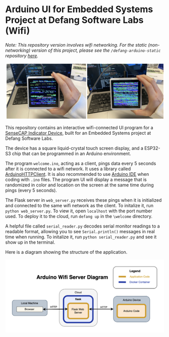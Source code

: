 # Arduino UI for Embedded Systems Project at Defang Software Labs (Wifi)
*Note: This repository version involves wifi networking. For the static (non-networking) version of this project, please see the `/defang-arduino-static` repository [here](https://github.com/commit111/defang-arduino-static).*

![project image](./images/wifi.png)

This repository contains an interactive wifi-connected UI program for a [SenseCAP Indicator Device](https://wiki.seeedstudio.com/Sensor/SenseCAP/SenseCAP_Indicator/Get_started_with_SenseCAP_Indicator/), built for an Embedded Systems project at Defang Software Labs.

The device has a square liquid-crystal touch screen display, and a ESP32-S3 chip that can be programmed in an Arduino environment.

The program `welcome.ino`, acting as a client, pings data every 5 seconds after it is connected to a wifi network. It uses a library called [ArduinoHTTPClient](https://github.com/arduino-libraries/ArduinoHttpClient). It is also recommended to use [Arduino IDE](https://www.arduino.cc/en/software) when coding with `.ino` files. The program UI will display a message that is randomized in color and location on the screen at the same time during pings (every 5 seconds). 

The Flask server in `web_server.py` receives these pings when it is initialized and connected to the same wifi network as the client. To initalize it, run `python web_server.py`. To view it, open `localhost` with the port number used. To deploy it to the cloud, run `defang up` in the `\welcome` directory.

A helpful file called `serial_reader.py` decodes serial monitor readings to a readable format, allowing you to see `Serial.println()` messages in real time when running.  To initalize it, run `python serial_reader.py` and see it show up in the terminal. 

Here is a diagram showing the structure of the application. 

![arduino wifi diagram](./images/arduino_wifi_diagram.png)
